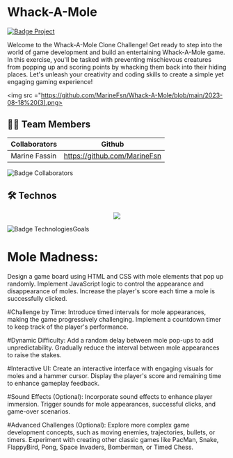 # Whack-A-Mole


<a href="https://becode.org"><img src="https://img.shields.io/badge/Project-BeCode-blue?style=for-the-badge&logo=appveyor" alt="Badge Project" style="margin-right:10px;">
</a>

Welcome to the Whack-A-Mole Clone Challenge! Get ready to step into the world of game development and build an entertaining Whack-A-Mole game. In this exercise, you'll be tasked with preventing mischievous creatures from popping up and scoring points by whacking them back into their hiding places. Let's unleash your creativity and coding skills to create a simple yet engaging gaming experience!

<img src ="https://github.com/MarineFsn/Whack-A-Mole/blob/main/2023-08-18%20(3).png>

## 👨‍💻 Team Members

| Collaborators        | Github                        |
| -------------------- | ----------------------------- | 
| Marine Fassin        | https://github.com/MarineFsn  |                
          

<img src="https://img.shields.io/badge/Collaborators-1-red?style=for-the-badge&logo=appveyor" alt="Badge Collaborators" style="margin-right:10px;">

## 🛠 Technos

<p align="center">
  <a href="https://skillicons.dev">
    <img src="https://skillicons.dev/icons?i=js,html,css,sass,git" />
  </a>
</p>
<img src="https://img.shields.io/badge/Technos-HMTL5_/_SCSS_/_CSS3_/_JS_/_Git_-green?style=for-the-badge&logo=appveyor" alt="Badge Technologies" 

<h2>Goals</h2>

# Mole Madness:
Design a game board using HTML and CSS with mole elements that pop up randomly.
Implement JavaScript logic to control the appearance and disappearance of moles.
Increase the player's score each time a mole is successfully clicked.

#Challenge by Time:
Introduce timed intervals for mole appearances, making the game progressively challenging.
Implement a countdown timer to keep track of the player's performance.

#Dynamic Difficulty:
Add a random delay between mole pop-ups to add unpredictability.
Gradually reduce the interval between mole appearances to raise the stakes.

#Interactive UI:
Create an interactive interface with engaging visuals for moles and a hammer cursor.
Display the player's score and remaining time to enhance gameplay feedback.

#Sound Effects (Optional):
Incorporate sound effects to enhance player immersion.
Trigger sounds for mole appearances, successful clicks, and game-over scenarios.

#Advanced Challenges (Optional):
Explore more complex game development concepts, such as moving enemies, trajectories, bullets, or timers.
Experiment with creating other classic games like PacMan, Snake, FlappyBird, Pong, Space Invaders, Bomberman, or Timed Chess.
